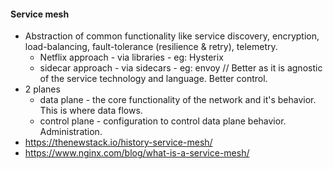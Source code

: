 #### Service mesh
- Abstraction of common functionality like service discovery, encryption, load-balancing, fault-tolerance (resilience & retry), telemetry.
    - Netflix approach - via libraries - eg: Hysterix
    - sidecar approach - via sidecars  - eg: envoy // Better as it is agnostic of the service technology and language. Better control.
- 2 planes
    - data plane - the core functionality of the  network and it's behavior. This is where data flows.
    - control plane - configuration to control data plane behavior. Administration.
- https://thenewstack.io/history-service-mesh/
- https://www.nginx.com/blog/what-is-a-service-mesh/